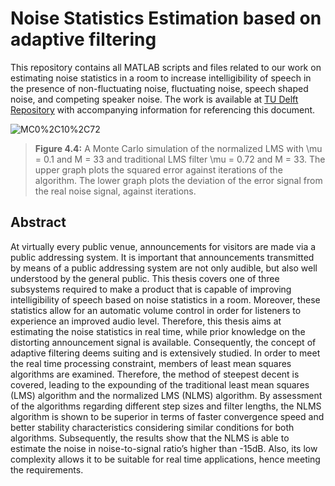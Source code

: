 # Noise Statistics Estimation based on adaptive filtering

This repository contains all MATLAB scripts and files related to our work on estimating noise statistics in a room to increase intelligibility of speech in the presence of non-fluctuating noise, fluctuating noise, speech shaped noise, and competing speaker noise. The work is available at [TU Delft Repository](http://resolver.tudelft.nl/uuid:9011b256-576e-48e1-85db-e8bb9eeb6b88) with accompanying information for referencing this document.

![MC0%2C10%2C72](https://user-images.githubusercontent.com/25173878/115594876-8d2a6900-a2d6-11eb-92a6-e4527ebf146f.png)
> **Figure 4.4:** A Monte Carlo simulation of the normalized LMS with \mu = 0.1 and M = 33 and traditional LMS filter \mu = 0.72 and M = 33. The
upper graph plots the squared error against iterations of the algorithm. The lower graph plots the deviation of the error signal from the
real noise signal, against iterations.



## Abstract

At virtually every public venue, announcements for visitors are made via a public addressing system. It is important that announcements transmitted by means of a public addressing system are not only audible, but also well understood by the general public. This thesis covers one of three subsystems required to make a product that is capable of improving intelligibility of speech based on noise statistics in a room. Moreover, these statistics allow for an automatic volume control in order for listeners to experience an improved audio level. Therefore, this thesis aims at estimating the noise statistics in real time, while prior knowledge on the distorting announcement signal is available. Consequently, the concept of adaptive filtering deems suiting and is extensively studied. In order to meet the real time processing constraint, members of least mean squares algorithms are examined. Therefore, the method of steepest decent is covered, leading to the expounding of the traditional least mean squares (LMS) algorithm and the normalized LMS (NLMS) algorithm. By assessment of the algorithms regarding different step sizes and filter lengths, the NLMS algorithm is shown to be superior in terms of faster convergence speed and better stability characteristics considering similar conditions for both algorithms. Subsequently, the results show that the NLMS is able to estimate the noise in noise-to-signal ratio’s higher than -15dB. Also, its low complexity allows it to be suitable for real time applications, hence meeting the requirements.
